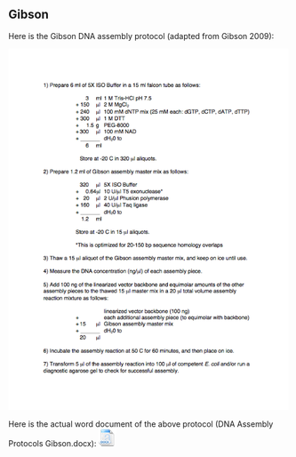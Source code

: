 ## Gibson

Here is the Gibson DNA assembly protocol (adapted from Gibson 2009):

![Gibson](../../images/DNA_Assembly_Protocol1.png)

Here is the actual word document of the above protocol (DNA Assembly Protocols Gibson.docx):
[![](../../images/docIcon.png)](http://j5.jbei.org/j5manual/attachments/DNA_Assembly_Protocol0.docx)